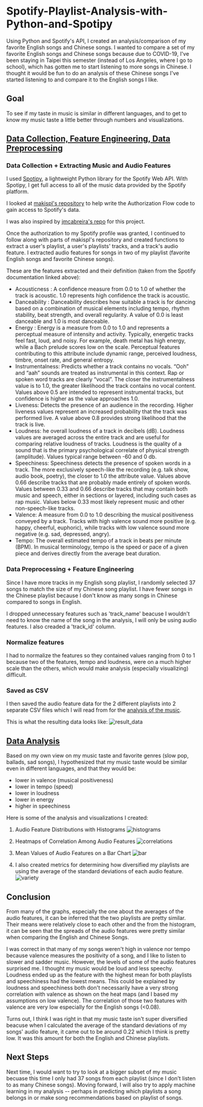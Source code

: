 # Spotify-Playlist-Analysis-with-Python-and-Spotipy
Using Python and Spotify's API, I created an analysis/comparison of my favorite English songs and Chinese songs. I wanted to compare a set of my favorite English songs and Chinese songs because due to COVID-19, I've been staying in Taipei this semester (instead of Los Angeles, where I go to school), which has gotten me to start listening to more songs in Chinese. I thought it would be fun to do an analysis of these Chinese songs I've started listening to and compare it to the English songs I like.

## Goal
To see if my taste in music is similar in different languages, and to get to know my music taste a little better through numbers and visualizations.

## [Data Collection, Feature Engineering, Data Preprocessing](https://github.com/justinezth/Spotify-Playlist-Analysis-with-Python-and-Spotipy/blob/master/authorization_extractfeatures.ipynb)

### Data Collection + Extracting Music and Audio Features
I used [Spotipy](https://spotipy.readthedocs.io/en/2.13.0/), a lightweight Python library for the Spotify Web API. With Spotipy, I get full access to all of the music data provided by the Spotify platform. 

I looked at [makispl's repository](https://github.com/makispl/Spotify-Data-Analysis) to help write the Authorization Flow code to gain access to Spotify's data.

I was also inspired by [jmcabreira's repo](https://github.com/jmcabreira) for this project.

Once the authorization to my Spotify profile was granted, I continued to follow along with parts of makispl's repository and created functions to extract a user's playlist, a user's playlists' tracks, and a track's audio feature. I extracted audio features for songs in two of my playlist (favorite English songs and favorite Chinese songs).

These are the features extracted and their definition (taken from the Spotify documentation linked above):
 - Acousticness : A confidence measure from 0.0 to 1.0 of whether the track is acoustic. 1.0 represents high confidence the track is acoustic.
- Danceability : Danceability describes how suitable a track is for dancing based on a combination of musical elements including tempo, rhythm stability, beat strength, and overall regularity. A value of 0.0 is least danceable and 1.0 is most danceable.
- Energy : Energy is a measure from 0.0 to 1.0 and represents a perceptual measure of intensity and activity. Typically, energetic tracks feel fast, loud, and noisy. For example, death metal has high energy, while a Bach prelude scores low on the scale. Perceptual features contributing to this attribute include dynamic range, perceived loudness, timbre, onset rate, and general entropy.
- Instrumentalness: Predicts whether a track contains no vocals. “Ooh” and “aah” sounds are treated as instrumental in this context. Rap or spoken word tracks are clearly “vocal”. The closer the instrumentalness value is to 1.0, the greater likelihood the track contains no vocal content. Values above 0.5 are intended to represent instrumental tracks, but confidence is higher as the value approaches 1.0.
- Liveness: Detects the presence of an audience in the recording. Higher liveness values represent an increased probability that the track was performed live. A value above 0.8 provides strong likelihood that the track is live.
- Loudness: he overall loudness of a track in decibels (dB). Loudness values are averaged across the entire track and are useful for comparing relative loudness of tracks. Loudness is the quality of a sound that is the primary psychological correlate of physical strength (amplitude). Values typical range between -60 and 0 db.
- Speechiness: Speechiness detects the presence of spoken words in a track. The more exclusively speech-like the recording (e.g. talk show, audio book, poetry), the closer to 1.0 the attribute value. Values above 0.66 describe tracks that are probably made entirely of spoken words. Values between 0.33 and 0.66 describe tracks that may contain both music and speech, either in sections or layered, including such cases as rap music. Values below 0.33 most likely represent music and other non-speech-like tracks.
- Valence: A measure from 0.0 to 1.0 describing the musical positiveness conveyed by a track. Tracks with high valence sound more positive (e.g. happy, cheerful, euphoric), while tracks with low valence sound more negative (e.g. sad, depressed, angry).
- Tempo: The overall estimated tempo of a track in beats per minute (BPM). In musical terminology, tempo is the speed or pace of a given piece and derives directly from the average beat duration.

### Data Preprocessing + Feature Engineering
Since I have more tracks in my English song playlist, I randomly selected 37 songs to match the size of my Chinese song playlist. I have fewer songs in the Chinese playlist because I don't know as many songs in Chinese compared to songs in English. 

I dropped unnecessary features such as 'track_name' beacuse I wouldn't need to know the name of the song in the analysis, I will only be using audio features. I also creaded a 'track_id' column.

### Normalize features
I had to normalize the features so they contained values ranging from 0 to 1 because two of the features, tempo and loudness, were on a much higher scale than the others, which would make analysis (especially visualizing) difficult.

### Saved as CSV
I then saved the audio feature data for the 2 different playlists into 2 separate CSV files which I will read from for the [analysis of the music](https://github.com/justinezth/Spotify-Playlist-Analysis-with-Python-and-Spotipy/blob/master/Analysis%20Chinese%20vs%20English.ipynb).

This is what the resulting data looks like:
![result_data](https://github.com/justinezth/Spotify-Playlist-Analysis-with-Python-and-Spotipy/blob/master/pics/data.png)

## [Data Analysis](https://github.com/justinezth/Spotify-Playlist-Analysis-with-Python-and-Spotipy/blob/master/Analysis%20Chinese%20vs%20English.ipynb)
Based on my own view on my music taste and favorite genres (slow pop, ballads, sad songs), I hypothesized that my music taste would be similar even in different languages, and that they would be:
- lower in valence (musical positiveness)
- lower in tempo (speed)
- lower in loudness
- lower in energy
- higher in speechiness

Here is some of the analysis and visualizations I created:

1. Audio Feature Distributions with Histograms
![histograms](https://github.com/justinezth/Spotify-Playlist-Analysis-with-Python-and-Spotipy/blob/master/pics/histograms.png)

2. Heatmaps of Correlation Among Audio Features
![correlations](https://github.com/justinezth/Spotify-Playlist-Analysis-with-Python-and-Spotipy/blob/master/pics/correlations.png)

3. Mean Values of Audio Features on a Bar Chart
![bar](https://github.com/justinezth/Spotify-Playlist-Analysis-with-Python-and-Spotipy/blob/master/pics/bar.png)

4. I also created metrics for determining how diversified my playlists are using the average of the standard deviations of each audio feature.
![variety](https://github.com/justinezth/Spotify-Playlist-Analysis-with-Python-and-Spotipy/blob/master/pics/variety.png)

## Conclusion
From many of the graphs, especially the one about the averages of the audio features, it can be inferred that the two playlists are pretty similar. Their means were relatively close to each other and the from the histogram, it can be seen that the spreads of the audio features were pretty similar when comparing the English and Chinese Songs.

I was correct in that many of my songs weren't high in valence nor tempo because valence measures the positivity of a song, and I like to listen to slower and sadder music. However, the levels of some of the audio features surprised me. I thought my music would be loud and less speechy. Loudness ended up as the feature with the highest mean for both playlists and speechiness had the lowest means. This could be explained by loudness and speechiness both don't necessarily have a very strong correlation with valence as shown on the heat maps (and I based my assumptions on low valence). The correlation of those two features with valence are very low especially for the English songs (<0.08).

Turns out, I think I was right in that my music taste isn't super diversified beacuse when I calculated the average of the standard deviations of my songs' audio feature, it came out to be around 0.22 which I think is pretty low. It was this amount for both the English and Chinese playlists.

## Next Steps
Next time, I would want to try to look at a bigger subset of my music becuase this time I only had 37 songs from each playlist (since I don't listen to as many Chinese songs). Moving forward, I will also try to apply machine learning in my analysis -- perhaps in predicting which playlists a song belongs in or make song recommendations based on playlist of songs.
